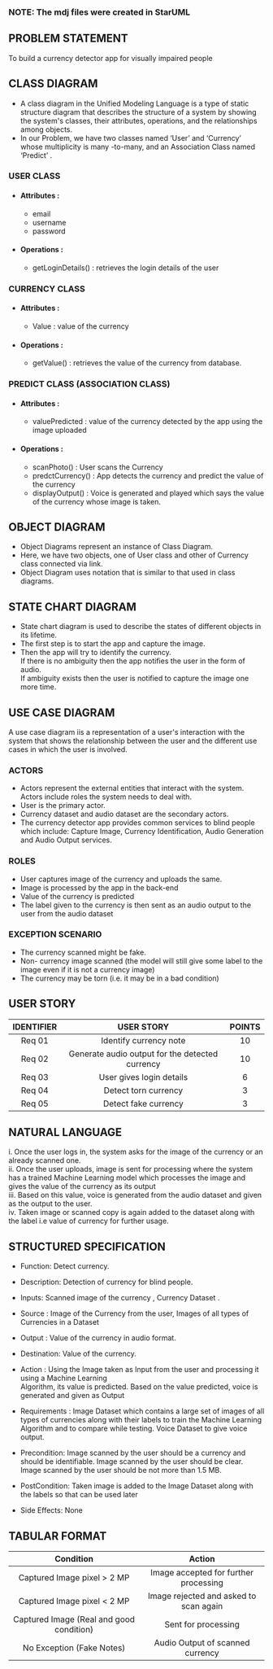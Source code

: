 
### NOTE: The mdj files were created in StarUML
## PROBLEM STATEMENT
To build a currency detector app for visually impaired people
## CLASS DIAGRAM
* A class diagram in the Unified Modeling Language is a type of static structure diagram that describes the structure of a system by showing the system's classes, their attributes, operations, and the relationships among objects.<br/>
* In our Problem, we have two classes named ‘User’ and ‘Currency’ whose multiplicity is many -to-many, and an Association Class named ‘Predict’ .<br/>
### USER CLASS
* #### Attributes : 
  * email<br/>
  * username<br/>
  * password<br/>

* #### Operations :
  * getLoginDetails() : retrieves the login details of the user
### CURRENCY CLASS
* #### Attributes :
  * Value : value of the currency

* #### Operations :
  * getValue() : retrieves the value of the currency from database.  

### PREDICT CLASS (ASSOCIATION CLASS)
 * #### Attributes :
   * valuePredicted : value of the currency detected by the app using the image uploaded



 * #### Operations :
   * scanPhoto() : User scans the Currency<br/>
   * predctCurrency() : App detects the currency and predict the value of the currency<br/>
   * displayOutput() : Voice is generated and played which says the value of the currency whose image is taken. <br/>

## OBJECT DIAGRAM
* Object Diagrams represent an instance of Class Diagram.<br/>
* Here, we have two objects, one of User class and other of Currency class connected via link.<br/>
* Object Diagram uses notation that is similar to that used in class diagrams. <br/>



## STATE CHART DIAGRAM
* State chart diagram is used to describe the states of different objects in its lifetime.<br/>
* The first step is to start the app and capture the image.<br/>
* Then the app will try to identify the currency.<br/>
If there is no ambiguity  then the app notifies the user in the form of audio.<br/>
If ambiguity exists then the user is notified to capture the image one more time.<br/>

## USE CASE DIAGRAM
A use case diagram iis a representation of a user's interaction with the system that shows the relationship between the user and the different use cases in which the user is involved.


### ACTORS
* Actors represent the external entities that interact with the system. Actors include roles the system needs to deal with. <br/>
* User is the primary actor.<br/>
* Currency dataset and audio dataset are the secondary actors.<br/>
* The currency detector app provides common  services to blind people which include: Capture Image, Currency Identification, Audio Generation and Audio Output  services.<br/> 


### ROLES
* User captures image of the currency and uploads the same.<br/>
* Image is processed by the app in the back-end<br/>
* Value of the currency is predicted<br/>
* The label given to the currency is then sent as an audio output to the user from the audio dataset<br/>

### EXCEPTION SCENARIO
* The currency scanned might be  fake.<br/>
* Non- currency image scanned (the model will still give some label to the image even if it is not a currency image)<br/>
* The currency may be torn (i.e. it may be in a bad condition)  <br/>

## USER STORY

| IDENTIFIER|                USER STORY                       | POINTS |
|:---------:|:-----------------------------------------------:|:------:|
|   Req 01  |          Identify currency note                 |   10   |
|   Req 02  |Generate audio output for the detected currency  |   10   |
|   Req 03  |          User gives login details               |   6    |
|   Req 04  |          Detect torn currency                   |   3    |
|   Req 05  |          Detect fake currency                   |   3    |




## NATURAL LANGUAGE

i. Once the user logs in, the system asks for the image of the currency or an already scanned one. <br/>
ii. Once the user uploads, image is sent for processing where the system has a trained Machine Learning model which processes the image and gives the value of the currency as its output<br/>
iii. Based on this value,  voice is generated from the audio dataset and given as the output to the user.<br/>
iv. Taken image or scanned copy is again added to the dataset along with the label i.e value of currency for further usage.
 ## STRUCTURED SPECIFICATION
 * Function: Detect currency.

* Description: Detection of currency for blind people.

* Inputs: Scanned image of the currency , Currency Dataset .

* Source : Image of the Currency from the user, Images of all types of Currencies in a Dataset

* Output : Value of the currency in audio format.

* Destination: Value of the currency.

* Action : Using the Image taken as Input from the user and processing it using a Machine Learning   
 Algorithm, its value is predicted. Based on the value predicted, voice is generated and given as Output

* Requirements : Image Dataset which contains a large set of images of all types of currencies along with their labels to train the Machine Learning Algorithm and to compare while testing. Voice Dataset to give voice output.

* Precondition:     Image scanned by the user should be a currency and should be identifiable.
		Image scanned by the user should be clear.
		Image scanned by the user should be not more than 1.5 MB.

* PostCondition: Taken image is added to the Image Dataset along with the labels so that can be used later

* Side Effects: None

## TABULAR FORMAT
|               Condition                |                  Action              |
|:-------------------------------------: |:------------------------------------:|
|       Captured Image pixel > 2 MP      |Image accepted for further processing |
|       Captured Image pixel < 2 MP      |Image rejected and asked to scan again|
|Captured Image (Real and good condition)|Sent for processing                   |
|        No Exception (Fake Notes)       |Audio Output of scanned currency      |



